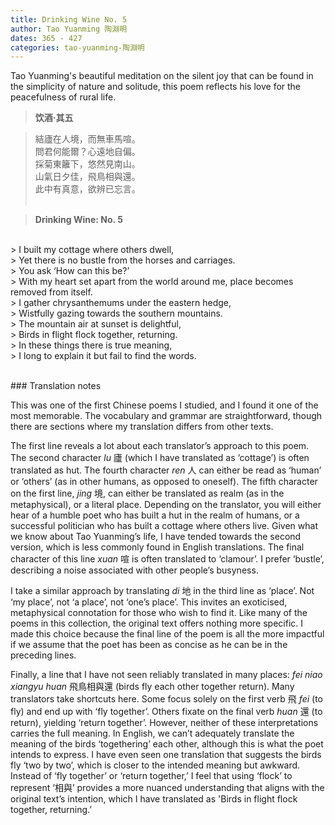 ```yaml
---
title: Drinking Wine No. 5
author: Tao Yuanming 陶淵明
dates: 365 - 427
categories: tao-yuanming-陶淵明
---
```

 
Tao Yuanming's beautiful meditation on the silent joy that can be found in the simplicity of nature and solitude<!--more-->, this poem reflects his love for the peacefulness of rural life.
<br>

>**饮酒·其五**
  
>結廬在人境，而無車馬喧。<br>
>問君何能爾？心遠地自偏。<br>
>採菊東籬下，悠然見南山。<br>
>山氣日夕佳，飛鳥相與還。<br>
>此中有真意，欲辨已忘言。<br><br>

>**Drinking Wine: No. 5**
<br>      
> I built my cottage where others dwell, <br>
> Yet there is no bustle from the horses and carriages.<br>
> You ask ‘How can this be?’<br>
> With my heart set apart from the world around me, place becomes removed from itself.<br>
> I gather chrysanthemums under the eastern hedge,<br>
> Wistfully gazing towards the southern mountains.<br>
> The mountain air at sunset is delightful,<br>
> Birds in flight flock together, returning. <br>
> In these things there is true meaning,<br>
> I long to explain it but fail to find the words.<br><br>

<p class="post-title divided p-name"></p>       
### Translation notes

This was one of the first Chinese poems I studied, and I found it one of the most memorable. The vocabulary and grammar are straightforward, though there are sections where my translation differs from other texts.

The first line reveals a lot about each translator’s approach to this poem. The second character *lu* 廬 (which I have translated as ‘cottage’) is often translated as hut. The fourth character *ren* 人 can either be read as ‘human’ or ‘others’ (as in other humans, as opposed to oneself). The fifth character on the first line, *jing* 境, can either be translated as realm (as in the metaphysical), or a literal place. Depending on the translator, you will either hear of a humble poet who has built a hut in the realm of humans, or a successful politician who has built a cottage where others live. Given what we know about Tao Yuanming’s life, I have tended towards the second version, which is less commonly found in English translations. The final character of this line *xuan* 喧 is often translated to ‘clamour’. I prefer ‘bustle’, describing a noise associated with other people’s busyness. 

I take a similar approach by translating *di* 地 in the third line as ‘place’. Not ‘my place’, not ‘a place’, not ‘one’s place’. This invites an exoticised, metaphysical connotation for those who wish to find it. Like many of the poems in this collection, the original text offers nothing more specific. I made this choice because the final line of the poem is all the more impactful if we assume that the poet has been as concise as he can be in the preceding lines. 

Finally, a line that I have not seen reliably translated in many places: *fei niao xiangyu huan* 飛鳥相與還 (birds fly each other together return). Many translators take shortcuts here. Some focus solely on the first verb 飛 *fei* (to fly) and end up with ‘fly together’. Others fixate on the final verb *huan* 還 (to return), yielding ‘return together’. However, neither of these interpretations carries the full meaning. In English, we can’t adequately translate the meaning of the birds ‘togethering’ each other, although this is what the poet intends to express. I have even seen one translation that suggests the birds fly ‘two by two’, which is closer to the intended meaning but awkward. Instead of ‘fly together’ or ‘return together,’ I feel that using ‘flock’ to represent ‘相與’ provides a more nuanced understanding that aligns with the original text’s intention, which I have translated as 'Birds in flight flock together, returning.’